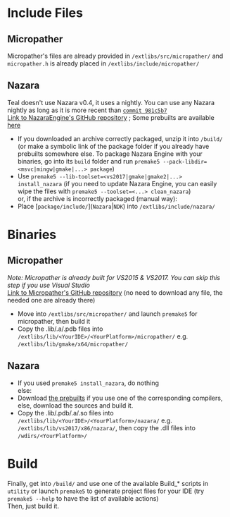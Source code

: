 # Include Files
## Micropather
Micropather's files are already provided in `/extlibs/src/micropather/` and `micropather.h` is already placed in `/extlibs/include/micropather/`

## Nazara
Teal doesn't use Nazara v0.4, it uses a nightly. You can use any Nazara nightly as long as it is more recent than [`commit 981c5b7`](https://github.com/DigitalPulseSoftware/NazaraEngine/commit/981c5b7e2719091fceb68d62664aff36b81c6838)  
[Link to NazaraEngine's GitHub repository](https://github.com/DigitalPulseSoftware/NazaraEngine) ; Some prebuilts are available [here](https://github.com/Apjue/NazaraEngine/releases/tag/v0.4.y)  
- If you downloaded an archive correctly packaged, unzip it into `/build/` (or make a symbolic link of the package folder if you already have prebuilts somewhere else. To package Nazara Engine with your binaries, go into its `build` folder and run `premake5 --pack-libdir=<msvc|mingw|gmake|...> package`)  
- Use `premake5 --lib-toolset=<vs2017|gmake|gmake2|...> install_nazara` (if you need to update Nazara Engine, you can easily wipe the files with `premake5 --toolset=<...> clean_nazara`)  
or, if the archive is incorrectly packaged (manual way):  
- Place \[`package/include/`\](`Nazara`|`NDK`) into `/extlibs/include/nazara/`

# Binaries
## Micropather
*Note: Micropather is already built for VS2015 & VS2017. You can skip this step if you use Visual Studio*  
[Link to Micropather's GitHub repository](https://github.com/leethomason/MicroPather) (no need to download any file, the needed one are already there)  

- Move into `/extlibs/src/micropather/` and launch `premake5` for micropather, then build it  
- Copy the .lib/.a/.pdb files into `/extlibs/lib/<YourIDE>/<YourPlatform>/micropather/` e.g. `/extlibs/lib/gmake/x64/micropather/`

## Nazara
- If you used `premake5 install_nazara`, do nothing  
else:  
- Download [the prebuilts](https://github.com/Apjue/NazaraEngine/releases/tag/v0.4.y) if you use one of the corresponding compilers, else, download the sources and build it.  
- Copy the .lib/.pdb/.a/.so files into `/extlibs/lib/<YourIDE>/<YourPlatform>/nazara/` e.g. `/extlibs/lib/vs2017/x86/nazara/`, then copy the .dll files into `/wdirs/<YourPlatform>/`

# Build
Finally, get into `/build/` and use one of the available Build_* scripts in `utility` or launch `premake5` to generate project files for your IDE (try `premake5 --help` to have the list of available actions)  
Then, just build it.